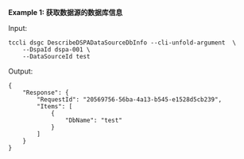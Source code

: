 **Example 1: 获取数据源的数据库信息**



Input: 

```
tccli dsgc DescribeDSPADataSourceDbInfo --cli-unfold-argument  \
    --DspaId dspa-001 \
    --DataSourceId test
```

Output: 
```
{
    "Response": {
        "RequestId": "20569756-56ba-4a13-b545-e1528d5cb239",
        "Items": [
            {
                "DbName": "test"
            }
        ]
    }
}
```

